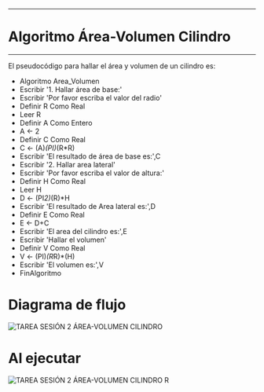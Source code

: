 ________________________
# Algoritmo Área-Volumen Cilindro
_______________________

El pseudocódigo para hallar el área y volumen de un cilindro es:

* Algoritmo Area_Volumen
* Escribir '1. Hallar área de base:'
* Escribir 'Por favor escriba el valor del radio'
* Definir R Como Real
* Leer R
* Definir A Como Entero
* A <- 2
* Definir C Como Real
* C <- (A)*(PI)*(R*R)
*	Escribir 'El resultado de área de base es:',C
*	Escribir '2. Hallar area lateral'
*	Escribir 'Por favor escriba el valor de altura:'
*	Definir H Como Real
*	Leer H
*	D <- (PI*2)*(R)*H
*	Escribir 'El resultado de Area lateral es:',D
*	Definir E Como Real
*	E <- D+C
*	Escribir 'El area del cilindro es:',E
*	Escribir 'Hallar el volumen'
*	Definir V Como Real
*	V <- (PI)*(R*R)*(H)
*	Escribir 'El volumen es:',V
* FinAlgoritmo

# Diagrama de flujo

![TAREA SESIÓN 2 ÁREA-VOLUMEN CILINDRO](https://user-images.githubusercontent.com/69484760/90173219-ba973e00-dd69-11ea-83ab-65f370edf7e5.png)

# Al ejecutar

![TAREA SESIÓN 2 ÁREA-VOLUMEN CILINDRO R](https://user-images.githubusercontent.com/69484760/90099396-f8f81300-dcff-11ea-8403-57eabbb8eba5.png)

